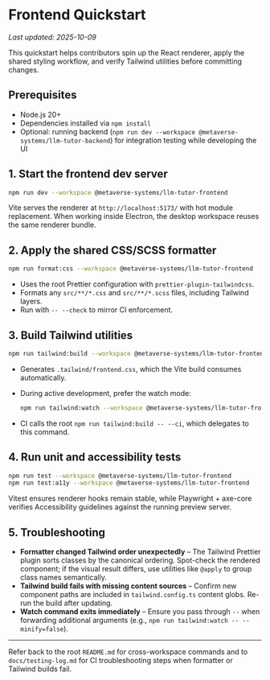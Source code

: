 # Frontend Quickstart

_Last updated: 2025-10-09_

This quickstart helps contributors spin up the React renderer, apply the shared styling
workflow, and verify Tailwind utilities before committing changes.

## Prerequisites

- Node.js 20+
- Dependencies installed via `npm install`
- Optional: running backend (`npm run dev --workspace @metaverse-systems/llm-tutor-backend`) for
  integration testing while developing the UI

## 1. Start the frontend dev server

```bash
npm run dev --workspace @metaverse-systems/llm-tutor-frontend
```

Vite serves the renderer at `http://localhost:5173/` with hot module replacement. When
working inside Electron, the desktop workspace reuses the same renderer bundle.

## 2. Apply the shared CSS/SCSS formatter

```bash
npm run format:css --workspace @metaverse-systems/llm-tutor-frontend
```

- Uses the root Prettier configuration with `prettier-plugin-tailwindcss`.
- Formats any `src/**/*.css` and `src/**/*.scss` files, including Tailwind layers.
- Run with `-- --check` to mirror CI enforcement.

## 3. Build Tailwind utilities

```bash
npm run tailwind:build --workspace @metaverse-systems/llm-tutor-frontend
```

- Generates `.tailwind/frontend.css`, which the Vite build consumes automatically.
- During active development, prefer the watch mode:

  ```bash
  npm run tailwind:watch --workspace @metaverse-systems/llm-tutor-frontend
  ```

- CI calls the root `npm run tailwind:build -- --ci`, which delegates to this command.

## 4. Run unit and accessibility tests

```bash
npm run test --workspace @metaverse-systems/llm-tutor-frontend
npm run test:a11y --workspace @metaverse-systems/llm-tutor-frontend
```

Vitest ensures renderer hooks remain stable, while Playwright + axe-core verifies
Accessibility guidelines against the running preview server.

## 5. Troubleshooting

- **Formatter changed Tailwind order unexpectedly** – The Tailwind Prettier plugin sorts
  classes by the canonical ordering. Spot-check the rendered component; if the visual
  result differs, use utilities like `@apply` to group class names semantically.
- **Tailwind build fails with missing content sources** – Confirm new component paths are
  included in `tailwind.config.ts` content globs. Re-run the build after updating.
- **Watch command exits immediately** – Ensure you pass through `--` when forwarding
  additional arguments (e.g., `npm run tailwind:watch -- --minify=false`).

---

Refer back to the root `README.md` for cross-workspace commands and to `docs/testing-log.md`
for CI troubleshooting steps when formatter or Tailwind builds fail.
